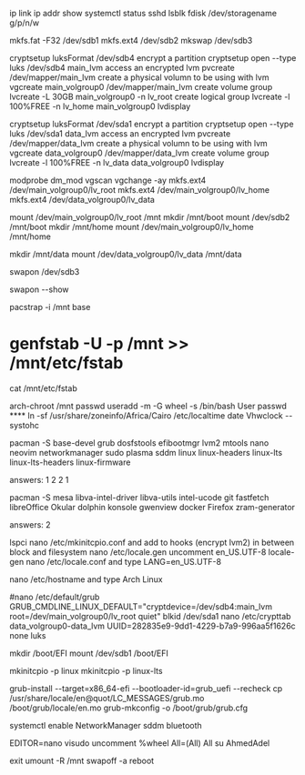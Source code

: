 
ip link
ip addr show
systemctl status sshd
lsblk
fdisk /dev/storagename			g/p/n/w

mkfs.fat -F32 /dev/sdb1
mkfs.ext4 /dev/sdb2
mkswap /dev/sdb3


cryptsetup luksFormat /dev/sdb4	encrypt a partition
cryptsetup open --type luks /dev/sdb4 main_lvm	access an encrypted lvm
pvcreate /dev/mapper/main_lvm		create a physical volumn to be using with lvm
vgcreate main_volgroup0 /dev/mapper/main_lvm     create volume group
lvcreate -L 30GB main_volgroup0 -n lv_root	create logical group
lvcreate -l 100%FREE -n lv_home main_volgroup0
lvdisplay

cryptsetup luksFormat /dev/sda1	encrypt a partition
cryptsetup open --type luks /dev/sda1 data_lvm	access an encrypted lvm
pvcreate /dev/mapper/data_lvm		create a physical volumn to be using with lvm
vgcreate data_volgroup0 /dev/mapper/data_lvm     create volume group
lvcreate -l 100%FREE -n lv_data data_volgroup0
lvdisplay

modprobe dm_mod
vgscan
vgchange -ay
mkfs.ext4 /dev/main_volgroup0/lv_root
mkfs.ext4 /dev/main_volgroup0/lv_home
mkfs.ext4 /dev/data_volgroup0/lv_data

mount /dev/main_volgroup0/lv_root /mnt
mkdir /mnt/boot
mount /dev/sdb2 /mnt/boot
mkdir /mnt/home
mount /dev/main_volgroup0/lv_home /mnt/home

mkdir /mnt/data
mount /dev/data_volgroup0/lv_data /mnt/data 

swapon /dev/sdb3

swapon --show


pacstrap -i /mnt base

# genfstab -U -p /mnt >> /mnt/etc/fstab
cat /mnt/etc/fstab

arch-chroot /mnt
passwd
useradd -m -G wheel -s /bin/bash User
passwd **** 
ln -sf /usr/share/zoneinfo/Africa/Cairo /etc/localtime
date
Vhwclock --systohc


pacman -S base-devel grub dosfstools  efibootmgr lvm2 mtools nano neovim networkmanager sudo plasma sddm linux linux-headers linux-lts linux-lts-headers linux-firmware 

answers: 1 2 2 1

pacman -S mesa libva-intel-driver libva-utils intel-ucode git fastfetch libreOffice Okular  dolphin konsole gwenview docker Firefox zram-generator

answers: 2

lspci
nano /etc/mkinitcpio.conf	and add to hooks (encrypt lvm2) in between block and filesystem 
nano /etc/locale.gen		uncomment en_US.UTF-8
locale-gen
nano /etc/locale.conf  and type LANG=en_US.UTF-8

nano /etc/hostname and type Arch Linux

#nano /etc/default/grub    
GRUB_CMDLINE_LINUX_DEFAULT="cryptdevice=/dev/sdb4:main_lvm root=/dev/main_volgroup0/lv_root quiet"
blkid /dev/sda1
nano /etc/crypttab
data_volgroup0-data_lvm UUID=282835e9-9dd1-4229-b7a9-996aa5f1626c none luks

mkdir /boot/EFI
mount /dev/sdb1 /boot/EFI

mkinitcpio -p linux
mkinitcpio -p linux-lts

grub-install --target=x86_64-efi --bootloader-id=grub_uefi --recheck
cp /usr/share/locale/en\@quot/LC_MESSAGES/grub.mo /boot/grub/locale/en.mo
grub-mkconfig -o /boot/grub/grub.cfg

systemctl enable NetworkManager sddm bluetooth

EDITOR=nano visudo uncomment %wheel All=(All) All
su AhmedAdel

exit
umount -R /mnt
swapoff -a
reboot
